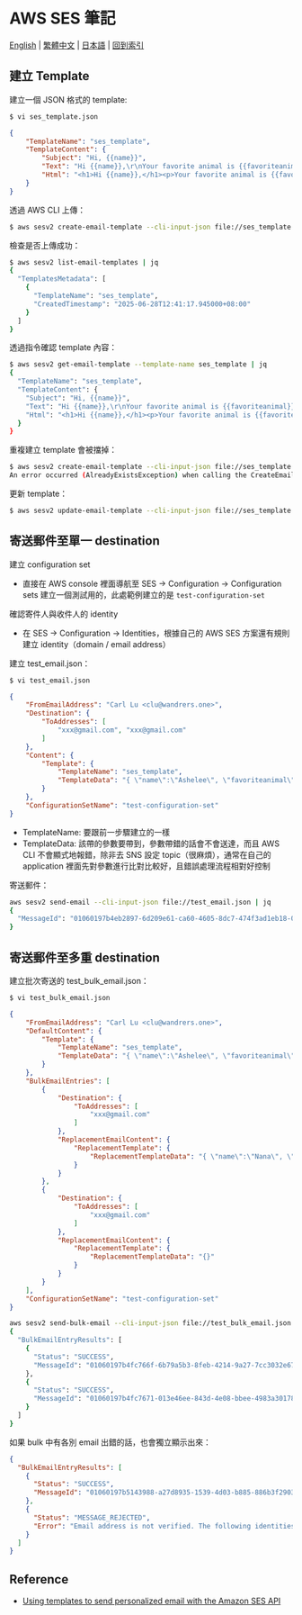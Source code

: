# AWS SES 筆記

[English](../en/13_aws_ses_quick_note.md) | [繁體中文](zh-tw/13_aws_ses_quick_note.md) | [日本語](../ja/13_aws_ses_quick_note.md) | [回到索引](../README.md)

## 建立 Template
建立一個 JSON 格式的 template:
```bash
$ vi ses_template.json
```

```json
{
    "TemplateName": "ses_template",
    "TemplateContent": {
        "Subject": "Hi, {{name}}",
        "Text": "Hi {{name}},\r\nYour favorite animal is {{favoriteanimal}}.",
        "Html": "<h1>Hi {{name}},</h1><p>Your favorite animal is {{favoriteanimal}}.</p>"
    }
}
```

透過 AWS CLI 上傳：
```bash
$ aws sesv2 create-email-template --cli-input-json file://ses_template.json
```

檢查是否上傳成功：
```bash
$ aws sesv2 list-email-templates | jq
{
  "TemplatesMetadata": [
    {
      "TemplateName": "ses_template",
      "CreatedTimestamp": "2025-06-28T12:41:17.945000+08:00"
    }
  ]
}
```

透過指令確認 template 內容：
```bash
$ aws sesv2 get-email-template --template-name ses_template | jq
{
  "TemplateName": "ses_template",
  "TemplateContent": {
    "Subject": "Hi, {{name}}",
    "Text": "Hi {{name}},\r\nYour favorite animal is {{favoriteanimal}}.",
    "Html": "<h1>Hi {{name}},</h1><p>Your favorite animal is {{favoriteanimal}}.</p>"
  }
}
```

重複建立 template 會被擋掉：
```bash
$ aws sesv2 create-email-template --cli-input-json file://ses_template.json
An error occurred (AlreadyExistsException) when calling the CreateEmailTemplate operation: Template ses_template already exists for account id 362395300803
```

更新 template：
```bash
$ aws sesv2 update-email-template --cli-input-json file://ses_template.json
```

## 寄送郵件至單一 destination

建立 configuration set
- 直接在 AWS console 裡面導航至 SES -> Configuration -> Configuration sets 建立一個測試用的，此處範例建立的是 `test-configuration-set`

確認寄件人與收件人的 identity
- 在 SES -> Configuration -> Identities，根據自己的 AWS SES 方案還有規則建立 identity（domain / email address）

建立 test_email.json：

```bash
$ vi test_email.json
```

```json
{
    "FromEmailAddress": "Carl Lu <clu@wandrers.one>",
    "Destination": {
        "ToAddresses": [
            "xxx@gmail.com", "xxx@gmail.com"
        ]
    },
    "Content": {
        "Template": {
            "TemplateName": "ses_template",
            "TemplateData": "{ \"name\":\"Ashelee\", \"favoriteanimal\": \"red panda\" }"
        }
    },
    "ConfigurationSetName": "test-configuration-set"
}
```
- TemplateName: 要跟前一步驟建立的一樣
- TemplateData: 該帶的參數要帶到，參數帶錯的話會不會送達，而且 AWS CLI 不會顯式地報錯，除非去 SNS 設定 topic（很麻煩），通常在自己的 application 裡面先對參數進行比對比較好，且錯誤處理流程相對好控制

寄送郵件：
```bash
aws sesv2 send-email --cli-input-json file://test_email.json | jq
{
  "MessageId": "01060197b4eb2897-6d209e61-ca60-4605-8dc7-474f3ad1eb18-000000"
}
```

## 寄送郵件至多重 destination

建立批次寄送的 test_bulk_email.json：

```bash
$ vi test_bulk_email.json
```

```json
{
    "FromEmailAddress": "Carl Lu <clu@wandrers.one>",
    "DefaultContent": {
        "Template": {
            "TemplateName": "ses_template",
            "TemplateData": "{ \"name\":\"Ashelee\", \"favoriteanimal\":\"red panda\" }"
        }
    },
    "BulkEmailEntries": [
        {
            "Destination": {
                "ToAddresses": [
                    "xxx@gmail.com"
                ]
            },
            "ReplacementEmailContent": {
                "ReplacementTemplate": {
                    "ReplacementTemplateData": "{ \"name\":\"Nana\", \"favoriteanimal\":\"Fat Lu\" }"
                }
            }
        },
        {
            "Destination": {
                "ToAddresses": [
                    "xxx@gmail.com"
                ]
            },
            "ReplacementEmailContent": {
                "ReplacementTemplate": {
                    "ReplacementTemplateData": "{}"
                }
            }
        }
    ],
    "ConfigurationSetName": "test-configuration-set"
}
```


```bash
aws sesv2 send-bulk-email --cli-input-json file://test_bulk_email.json | jq
{
  "BulkEmailEntryResults": [
    {
      "Status": "SUCCESS",
      "MessageId": "01060197b4fc766f-6b79a5b3-8feb-4214-9a27-7cc3032e670f-000000"
    },
    {
      "Status": "SUCCESS",
      "MessageId": "01060197b4fc7671-013e46ee-843d-4e08-bbee-4983a3017875-000000"
    }
  ]
}
```

如果 bulk 中有各別 email 出錯的話，也會獨立顯示出來：
```json
{
  "BulkEmailEntryResults": [
    {
      "Status": "SUCCESS",
      "MessageId": "01060197b5143988-a27d8935-1539-4d03-b885-886b3f2903e2-000000"
    },
    {
      "Status": "MESSAGE_REJECTED",
      "Error": "Email address is not verified. The following identities failed the check in region AP-NORTHEAST-1: xxx@gmail.con"
    }
  ]
}
```

## Reference
- [Using templates to send personalized email with the Amazon SES API](https://docs.aws.amazon.com/ses/latest/dg/send-personalized-email-api.html#send-personalized-email-set-up-notifications)
